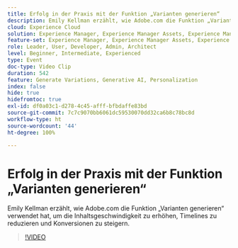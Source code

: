 ```yaml
---
title: Erfolg in der Praxis mit der Funktion „Varianten generieren“
description: Emily Kellman erzählt, wie Adobe.com die Funktion „Varianten generieren“ verwendet hat, um die Inhaltsgeschwindigkeit zu erhöhen, Timelines zu reduzieren und Konversionen zu steigern.
cloud: Experience Cloud
solution: Experience Manager, Experience Manager Assets, Experience Manager Forms, Experience Manager Sites
feature-set: Experience Manager, Experience Manager Assets, Experience Manager Forms, Experience Manager Sites
role: Leader, User, Developer, Admin, Architect
level: Beginner, Intermediate, Experienced
type: Event
doc-type: Video Clip
duration: 542
feature: Generate Variations, Generative AI, Personalization
index: false
hide: true
hidefromtoc: true
exl-id: df0a03c1-d278-4c45-afff-bfbdaffe83bd
source-git-commit: 7c7c9070bb6061dc59530070dd32ca6b8c78bc8d
workflow-type: ht
source-wordcount: '44'
ht-degree: 100%

---
```


# Erfolg in der Praxis mit der Funktion „Varianten generieren“

Emily Kellman erzählt, wie Adobe.com die Funktion „Varianten generieren“ verwendet hat, um die Inhaltsgeschwindigkeit zu erhöhen, Timelines zu reduzieren und Konversionen zu steigern.

>[!VIDEO](https://video.tv.adobe.com/v/3462731/?learn=on&enablevpops&captions=ger)
